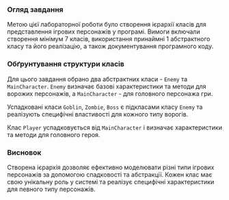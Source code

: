 ### Огляд завдання

Метою цієї лабораторної роботи було створення ієрархії класів для представлення ігрових персонажів у програмі. Вимоги включали створення мінімум 7 класів, використання принаймні 1 абстрактного класу та його реалізацію, а також документування програмного коду.

### Обґрунтування структури класів

Для цього завдання обрано два абстрактних класи - `Enemy` та `MainCharacter`. `Enemy` визначає базові характеристики та методи для ворожих персонажів, а `MainCharacter` - для головного персонажа гри.

Успадковані класи `Goblin`, `Zombie`, `Boss` є підкласами класу `Enemy` та реалізують специфічні властивості для кожного типу ворогів.

Клас `Player` успадковується від `MainCharacter` і визначає характеристики та методи для головного героя.

### Висновок

Створена ієрархія дозволяє ефективно моделювати різні типи ігрових персонажів за допомогою спадковості та абстракції. Кожен клас має свою унікальну роль у системі та реалізує специфічні характеристики для певного типу персонажів.